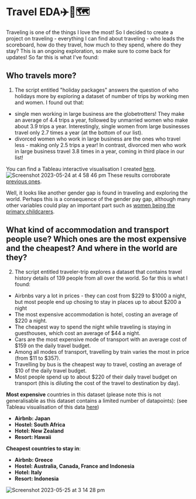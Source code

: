 # Travel EDA✈️🧳🗺️

Traveling is one of the things I love the most! So I decided to create a project on traveling - everything I can find about traveling - who leads the scoreboard, how do they travel, how much to they spend, where do they stay? This is an ongoing exploration, so make sure to come back for updates!
So far this is what I've found:

## Who travels more?
1) The script entitled "holiday packages" answers the question of who holidays more by exploring a dataset of number of trips by working men and women.
I found out that:
- single men working in large business are the globetrotters! They make an average of 4.4 trips a year, followed by unmarried women who make about 3.9 trips a year. Interestingly, single women from large businesses travel only 2.7 times a year (at the bottom of our list).
- divorced women who work in large business are the ones who travel less - making only 2.5 trips a year! In contrast, divorced men who work in large business travel 3.8 times in a year, coming in third place in our list! 

You can find a Tableau interactive visualisation I created [here](https://public.tableau.com/app/profile/bruna.tessaro2596/viz/whotravelsmore/Dashboard1?publish=yes).
![Screenshot 2023-05-24 at 4 58 46 pm](https://github.com/btessaro/traveling/assets/68346837/2cd53048-a758-41d0-9be1-b8a238e8080a)
These results corroborate [previous ones](https://onlinelibrary.wiley.com/doi/abs/10.1111/issj.12391#:~:text=The%20obtained%20results%20confirm%20the,for%20purposes%20other%20than%20work.).

Well, it looks like another gender gap is found in traveling and exploring the world. Perhaps this is a consequence of the gender pay gap, although many other variables could play an important part such as [women being the primary childcarers](https://link.springer.com/article/10.1007/s10834-020-09742-4). 


## What kind of accommodation and transport people use? Which ones are the most expensive and the cheapest? And where in the world are they?
2) The script entitled traveler-trip explores a dataset that contains travel history details of 139 people from all over the world. So far this is what I found:
- Airbnbs vary a lot in prices - they can cost from \$229 to \$1000 a night, but most people end up chosing to stay in places up to about \$200 a night
- The most expensive accommodation is hotel, costing an average of \$220 a night.
- The cheapest way to spend the night while traveling is staying in guesthouses, which cost an average of \$44 a night.
- Cars are the most expensive mode of transport with an average cost of \$159 on the daily travel budget. 
- Among all modes of transport, travelling by train varies the most in price (from \$11 to \$357). 
- Travelling by bus is the cheapest way to travel, costing an average of \$10 of the daily travel budget.
- Most people spend up to about \$220 of their daily travel budget on transport (this is diluting the cost of the travel to destination by day).


**Most expensive** countries in this dataset (please note this is not generalisable as this dataset contains a limited number of datapoints): (see Tableau visualisation of this data [here](https://public.tableau.com/app/profile/bruna.tessaro2596/viz/traveler-data/Dashboard2?publish=yes))
- **Airbnb: Japan**
- **Hostel: South Africa**
- **Hotel: New Zealand**
- **Resort: Hawaii**

**Cheapest countries to stay in**:
- **Airbnb: Greece**
- **Hostel: Australia, Canada, France and Indonesia**
- **Hotel: Italy**
- **Resort: Indonesia**

![Screenshot 2023-05-25 at 3 14 28 pm](https://github.com/btessaro/traveling/assets/68346837/f310085f-c84a-495d-a75b-02a839123db1)



